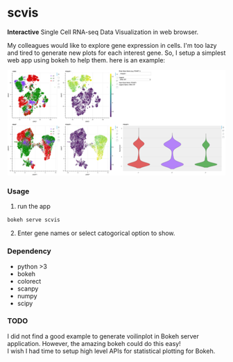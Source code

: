 # scvis
**Interactive** Single Cell RNA-seq Data Visualization in web browser.

My colleagues would like to explore gene expression in cells. I'm too lazy and tired to generate new plots for each interest gene.
So, I setup a simplest web app using bokeh to help them. here is an example:

![example](template/example.png)


### Usage   

1. run the app
```bash
bokeh serve scvis
```
2. Enter gene names or select catogorical option to show.

### Dependency

* python >3 
* bokeh
* colorect
* scanpy
* numpy
* scipy

### TODO
I did not find a good example to generate voilinplot in Bokeh server application. 
However, the amazing bokeh could do this easy!  
I wish I had time to setup high level APIs for statistical plotting for Bokeh.